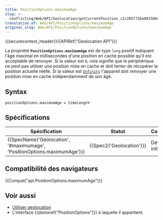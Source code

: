 ```yaml
---
title: PositionOptions.maximumAge
slug: >-
  conflicting/Web/API/Geolocation/getCurrentPosition_c2c285f72be001586cb95d7989ba1b54
translation_of: Web/API/PositionOptions/maximumAge
original_slug: Web/API/PositionOptions/maximumAge
---
```

{{securecontext_header}}{{APIRef("Geolocation API")}}

La propriété **`PositionOptions.maximumAge`** est de type `long` positif indiquant l'âge maximal en millisecondes d'une position en cache possible qu'il est acceptable de renvoyer. Si la valeur est `0`, cela signifie que le périphérique ne peut pas utiliser une position mise en cache et doit tenter de récupérer la position actuelle réelle. Si la valeur est [`Infinity`](/en-US/docs/JavaScript/Reference/Global_Objects/Infinity) l'appareil doit renvoyer une position mise en cache indépendamment de son âge.

## Syntax

    positionOptions.maximumAge = timeLength

## Spécifications

| Spécification                                                                                    | Statut                           | Commentaire          |
| ------------------------------------------------------------------------------------------------ | -------------------------------- | -------------------- |
| {{SpecName('Geolocation', '#maximumage', 'PositionOptions.maximumAge')}} | {{Spec2('Geolocation')}} | Définition initiale. |

## Compatibilité des navigateurs

{{Compat("api.PositionOptions.maximumAge")}}

## Voir aussi

- [Utiliser geolocation](/fr/docs/WebAPI/Using_geolocation)
- L'interface {{domxref("PositionOptions")}} à laquelle il appartient.
